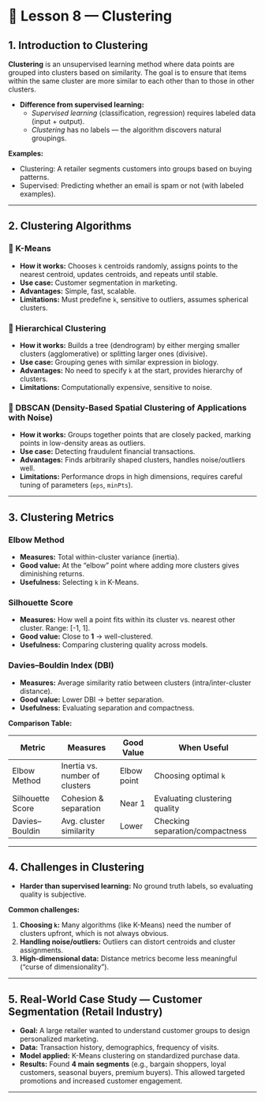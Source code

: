 # 📘 Lesson 8 — Clustering

## 1. Introduction to Clustering  
**Clustering** is an unsupervised learning method where data points are grouped into clusters based on similarity. The goal is to ensure that items within the same cluster are more similar to each other than to those in other clusters.  

- **Difference from supervised learning:**  
  - *Supervised learning* (classification, regression) requires labeled data (input + output).  
  - *Clustering* has no labels — the algorithm discovers natural groupings.  

**Examples:**  
- Clustering: A retailer segments customers into groups based on buying patterns.  
- Supervised: Predicting whether an email is spam or not (with labeled examples).  

---

## 2. Clustering Algorithms  

### 🔹 K-Means  
- **How it works:** Chooses `k` centroids randomly, assigns points to the nearest centroid, updates centroids, and repeats until stable.  
- **Use case:** Customer segmentation in marketing.  
- **Advantages:** Simple, fast, scalable.  
- **Limitations:** Must predefine `k`, sensitive to outliers, assumes spherical clusters.  

### 🔹 Hierarchical Clustering  
- **How it works:** Builds a tree (dendrogram) by either merging smaller clusters (agglomerative) or splitting larger ones (divisive).  
- **Use case:** Grouping genes with similar expression in biology.  
- **Advantages:** No need to specify `k` at the start, provides hierarchy of clusters.  
- **Limitations:** Computationally expensive, sensitive to noise.  

### 🔹 DBSCAN (Density-Based Spatial Clustering of Applications with Noise)  
- **How it works:** Groups together points that are closely packed, marking points in low-density areas as outliers.  
- **Use case:** Detecting fraudulent financial transactions.  
- **Advantages:** Finds arbitrarily shaped clusters, handles noise/outliers well.  
- **Limitations:** Performance drops in high dimensions, requires careful tuning of parameters (`eps`, `minPts`).  

---

## 3. Clustering Metrics  

### Elbow Method  
- **Measures:** Total within-cluster variance (inertia).  
- **Good value:** At the “elbow” point where adding more clusters gives diminishing returns.  
- **Usefulness:** Selecting `k` in K-Means.  

### Silhouette Score  
- **Measures:** How well a point fits within its cluster vs. nearest other cluster. Range: [-1, 1].  
- **Good value:** Close to **1** → well-clustered.  
- **Usefulness:** Comparing clustering quality across models.  

### Davies–Bouldin Index (DBI)  
- **Measures:** Average similarity ratio between clusters (intra/inter-cluster distance).  
- **Good value:** Lower DBI → better separation.  
- **Usefulness:** Evaluating separation and compactness.  

**Comparison Table:**  

| Metric            | Measures                        | Good Value | When Useful                  |
|-------------------|---------------------------------|------------|-------------------------------|
| Elbow Method      | Inertia vs. number of clusters | Elbow point| Choosing optimal `k`          |
| Silhouette Score  | Cohesion & separation           | Near 1     | Evaluating clustering quality |
| Davies–Bouldin    | Avg. cluster similarity         | Lower      | Checking separation/compactness|

---

## 4. Challenges in Clustering  
- **Harder than supervised learning:** No ground truth labels, so evaluating quality is subjective.  

**Common challenges:**  
1. **Choosing `k`:** Many algorithms (like K-Means) need the number of clusters upfront, which is not always obvious.  
2. **Handling noise/outliers:** Outliers can distort centroids and cluster assignments.  
3. **High-dimensional data:** Distance metrics become less meaningful (“curse of dimensionality”).  

---

## 5. Real-World Case Study — Customer Segmentation (Retail Industry)  
- **Goal:** A large retailer wanted to understand customer groups to design personalized marketing.  
- **Data:** Transaction history, demographics, frequency of visits.  
- **Model applied:** K-Means clustering on standardized purchase data.  
- **Results:** Found **4 main segments** (e.g., bargain shoppers, loyal customers, seasonal buyers, premium buyers). This allowed targeted promotions and increased customer engagement.  

---
